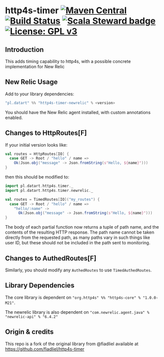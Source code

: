 # http4s-timer [![Maven Central](https://img.shields.io/maven-central/v/pl.datart/http4s-timer-core_2.13)](http://search.maven.org/#search%7Cga%7C1%7Chttp4s-timer) [![Build Status](https://travis-ci.com/eltherion/http4s-timer.svg?branch=master)](https://travis-ci.org/eltherion/http4s-timer) [![Scala Steward badge](https://img.shields.io/badge/Scala_Steward-helping-brightgreen.svg?style=flat&logo=data:image/png;base64,iVBORw0KGgoAAAANSUhEUgAAAA4AAAAQCAMAAAARSr4IAAAAVFBMVEUAAACHjojlOy5NWlrKzcYRKjGFjIbp293YycuLa3pYY2LSqql4f3pCUFTgSjNodYRmcXUsPD/NTTbjRS+2jomhgnzNc223cGvZS0HaSD0XLjbaSjElhIr+AAAAAXRSTlMAQObYZgAAAHlJREFUCNdNyosOwyAIhWHAQS1Vt7a77/3fcxxdmv0xwmckutAR1nkm4ggbyEcg/wWmlGLDAA3oL50xi6fk5ffZ3E2E3QfZDCcCN2YtbEWZt+Drc6u6rlqv7Uk0LdKqqr5rk2UCRXOk0vmQKGfc94nOJyQjouF9H/wCc9gECEYfONoAAAAASUVORK5CYII=)](https://scala-steward.org) [![License: GPL v3](https://img.shields.io/badge/License-GPLv3-blue.svg)](https://www.gnu.org/licenses/gpl-3.0)


## Introduction
This adds timing capability to http4s, with a possible concrete implementation for New Relic

## New Relic Usage

Add to your library dependencies:

```scala
"pl.datart" %% "http4s-timer-newrelic" % <version>
```

You should have the New Relic agent installed, with custom annotations enabled.

## Changes to HttpRoutes[F]

If your initial version looks like:
```scala
val routes = HttpRoutes[IO] {
  case GET -> Root / "hello" / name =>
    Ok(Json.obj("message" -> Json.fromString(s"Hello, ${name}")))
}
```
then this should be modified to:
```scala
import pl.datart.http4s.timer._
import pl.datart.http4s.timer.newrelic._

val routes = TimedRoutes[IO]("my_routes") {
  case GET -> Root / "hello" / name =>
    "hello/:name" ->
      Ok(Json.obj("message" -> Json.fromString(s"Hello, ${name}")))
}
```
The body of each partial function now returns a tuple of path name, and the contents of the resulting HTTP response. The path name cannot be taken directly from the requested path, as many paths vary in such things like user ID, but these should not be included in the path sent to monitoring.

## Changes to AuthedRoutes[F]

Similarly, you should modify any `AuthedRoutes` to use `TimedAuthedRoutes`.

## Library Dependencies

The core library is dependent on `"org.http4s" %% "http4s-core" % "1.0.0-M21"`.

The newrelic library is also dependent on `"com.newrelic.agent.java" % "newrelic-api" % "6.4.2"`

## Origin & credits

This repo is a fork of the original library from @fiadliel available at https://github.com/fiadliel/http4s-timer
